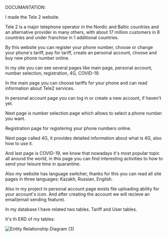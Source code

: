 DOCUMANTATION:




I made the Tele 2 website. 


Tele 2 is a major telephone operator in the Nordic and Baltic countries and an alternative provider in many others, with about 17 million customers in 8 countries and under franchise in 1 additional countries. 


By this website you can register your phone number, choose or change your phone's tariff, pay for tariff, create an personal account, choose and buy new phone number online.


In my site you can see several pages like main page, personal account, number selection, registration, 4G, COVID-19. 


In the main page you can choose tariffs for your phone and can read information about Tele2 services. 


In personal account page you can log in or create a new account, if haven't yet.


Next page is number selection page which allows to select a phone number you want. 


Registration page for registering your phone numbers online. 


Next page called 4G, it provides detailed information about what is 4G, also how to use it. 


And last page is COVID-19, we know that nowadays it's most popular topic all around the world, in this page you can find interesting activities to how to send your leisure time in quarantine. 


Also my website has language switcher, thanks for this you can read all site pages in three languages: Kazakh, Russian, English. 


Also in my project in personal account page exists file uploading ability for your account's icon. And after creating the account we will recieve an email(email sending feature). 


In my database I have related two tables. Tariff and User tables.


It's th ERD of my tables:




![Entity Relationship Diagram (3)](https://user-images.githubusercontent.com/75376014/115524791-4de92180-a2b0-11eb-95dd-e80c9f29386e.jpg)
